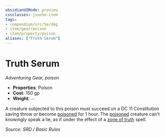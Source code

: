 ```yaml
---
obsidianUIMode: preview
cssclasses: json5e-item
tags:
- compendium/src/5e/dmg
- item/gear/poison
- item/property/poison
aliases: ["Truth Serum"]
---
```

# Truth Serum
*Adventuring Gear, poison*  

- **Properties**: Poison
- **Cost**: 150 gp
- **Weight**: ⏤

A creature subjected to this poison must succeed on a DC 11 Constitution saving throw or become [poisoned](conditions.md#poisoned) for 1 hour. The [poisoned](conditions.md#poisoned) creature can't knowingly speak a lie, as if under the effect of a [zone of truth](zone-of-truth.md) spell.

*Source: SRD / Basic Rules*